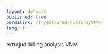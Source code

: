 ```yaml
---
layout: default
published: true
permalink: /fr/extrajud-killing/VNM/
lang: fr
---
```


extrajud-killing analysis VNM

